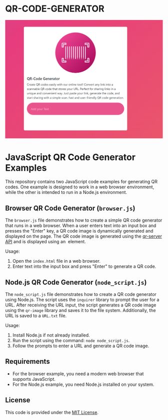 # QR-CODE-GENERATOR
![weather page](./images/wea2.png)
# JavaScript QR Code Generator Examples

This repository contains two JavaScript code examples for generating QR codes. One example is designed to work in a web browser environment, while the other is intended to run in a Node.js environment.

## Browser QR Code Generator (`browser.js`)

The `browser.js` file demonstrates how to create a simple QR code generator that runs in a web browser. When a user enters text into an input box and presses the "Enter" key, a QR code image is dynamically generated and displayed on the page. The QR code image is generated using the [qr-server API](https://api.qrserver.com/v1/create-qr-code/) and is displayed using an <img> element.

Usage:
1. Open the `index.html` file in a web browser.
2. Enter text into the input box and press "Enter" to generate a QR code.

## Node.js QR Code Generator (`node_script.js`)

The `node_script.js` file demonstrates how to create a QR code generator using Node.js. The script uses the `inquirer` library to prompt the user for a URL. After receiving the URL input, the script generates a QR code image using the `qr-image` library and saves it to the file system. Additionally, the URL is saved to a `URL.txt` file.

Usage:
1. Install Node.js if not already installed.
2. Run the script using the command: `node node_script.js`.
3. Follow the prompts to enter a URL and generate a QR code image.

## Requirements

- For the browser example, you need a modern web browser that supports JavaScript.
- For the Node.js example, you need Node.js installed on your system.

## License

This code is provided under the [MIT License](LICENSE).
